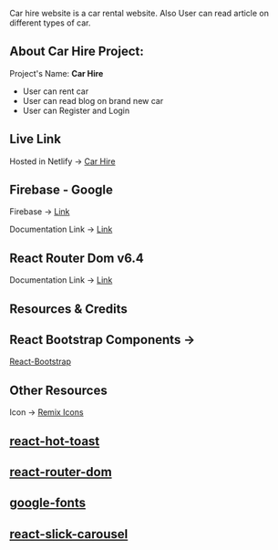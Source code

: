Car hire website is a car rental website. Also User can read article on different types of car. 


## About Car Hire Project:
Project's Name: **Car Hire**
* User can rent car 
* User can read blog on brand new car
* User can Register and Login

<!-- ## Admin Login Info
adminEmail:: \<admin@gmail.com\>
adminPassword:: \<123456\> -->

## Live Link

Hosted in Netlify -> [Car Hire](https://carhire-01.netlify.app/)

## Firebase - Google
Firebase -> [Link](https://firebase.google.com/?hl=es-419)

<!-- ## Vercel for Backend Deploy
vercel -> [Link](https://vercel.com/) -->

<!-- ## Context API -->

<!-- ## MongoDB Atlas - Google
MongoDB Atlas -> [Link](https://www.mongodb.com/cloud/atlas/register) -->

Documentation Link -> [Link](https://reactjs.org/docs/context.html#api)

## React Router Dom v6.4 

Documentation Link -> [Link](https://reactrouter.com/en/main/start/overview)

## Resources & Credits

## React Bootstrap Components -> 
[React-Bootstrap](https://react-bootstrap.github.io/getting-started/introduction)


## Other Resources

Icon -> [Remix Icons](https://remixicon.com/)
## [react-hot-toast](https://react-hot-toast.com/)
## [react-router-dom](https://reactrouter.com/en/main)
## [google-fonts](https://fonts.google.com/)
## [react-slick-carousel](https://react-slick.neostack.com/docs/get-started)



